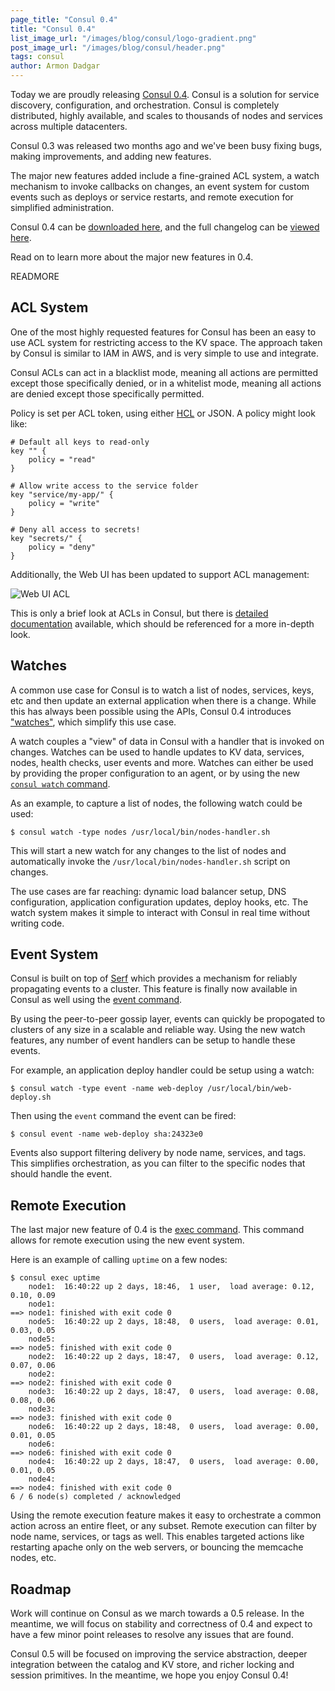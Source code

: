 ```yaml
---
page_title: "Consul 0.4"
title: "Consul 0.4"
list_image_url: "/images/blog/consul/logo-gradient.png"
post_image_url: "/images/blog/consul/header.png"
tags: consul
author: Armon Dadgar
---
```


Today we are proudly releasing [Consul 0.4](http://www.consul.io).
Consul is a solution for service discovery, configuration, and orchestration.
Consul is completely distributed, highly available, and scales to thousands of
nodes and services across multiple datacenters.

Consul 0.3 was released two months ago and we've been busy fixing bugs,
making improvements, and adding new features.

The major new features added include a fine-grained ACL system, a watch
mechanism to invoke callbacks on changes, an event system for custom
events such as deploys or service restarts, and remote execution for
simplified administration.

Consul 0.4 can be [downloaded here](http://www.consul.io/downloads.html),
and the full changelog can be [viewed here](https://github.com/hashicorp/consul/blob/v0.4.0/CHANGELOG.md).

Read on to learn more about the major new features in 0.4.

READMORE

## ACL System

One of the most highly requested features for Consul has been an
easy to use ACL system for restricting access to the KV space. The
approach taken by Consul is similar to IAM in AWS, and is very simple
to use and integrate.

Consul ACLs can act in a blacklist mode, meaning all actions are permitted
except those specifically denied, or in a whitelist mode, meaning all actions
are denied except those specifically permitted.

Policy is set per ACL token, using either [HCL](http://github.com/hashicorp/hcl)
or JSON. A policy might look like:

    # Default all keys to read-only
    key "" {
        policy = "read"
    }

    # Allow write access to the service folder
    key "service/my-app/" {
        policy = "write"
    }

    # Deny all access to secrets!
    key "secrets/" {
        policy = "deny"
    }

Additionally, the Web UI has been updated to support ACL management:

![Web UI ACL](/images/consul_acl.png)

This is only a brief look at ACLs in Consul, but there is
[detailed documentation](http://www.consul.io/docs/internals/acl.html) available,
which should be referenced for a more in-depth look.

## Watches

A common use case for Consul is to watch a list of nodes, services, keys, etc
and then update an external application when there is a change. While this has
always been possible using the APIs, Consul 0.4 introduces ["watches"](http://www.consul.io/docs/agent/watches.html),
which simplify this use case.

A watch couples a "view" of data in Consul with a handler that is invoked
on changes. Watches can be used to handle updates to KV data, services,
nodes, health checks, user events and more. Watches can either be used by
providing the proper configuration to an agent, or by using the new [`consul watch`
command](http://www.consul.io/docs/commands/watch.html).

As an example, to capture a list of nodes, the following watch could be used:

    $ consul watch -type nodes /usr/local/bin/nodes-handler.sh

This will start a new watch for any changes to the list of nodes and
automatically invoke the `/usr/local/bin/nodes-handler.sh` script on changes.

The use cases are far reaching: dynamic load balancer setup, DNS configuration,
application configuration updates, deploy hooks, etc. The watch system makes
it simple to interact with Consul in real time without writing code.

## Event System

Consul is built on top of [Serf](http://www.serfdom.io) which provides a mechanism
for reliably propagating events to a cluster. This feature is finally now available
in Consul as well using the [event command](http://www.consul.io/docs/commands/event.html).

By using the peer-to-peer gossip layer, events can quickly be propogated to
clusters of any size in a scalable and reliable way. Using the new watch features,
any number of event handlers can be setup to handle these events.

For example, an application deploy handler could be setup using a watch:

    $ consul watch -type event -name web-deploy /usr/local/bin/web-deploy.sh

Then using the `event` command the event can be fired:

    $ consul event -name web-deploy sha:24323e0

Events also support filtering delivery by node name, services, and tags.
This simplifies orchestration, as you can filter to the specific nodes
that should handle the event.

## Remote Execution

The last major new feature of 0.4 is the [exec command](http://www.consul.io/docs/commands/exec.html).
This command allows for remote execution using the new event system.

Here is an example of calling `uptime` on a few nodes:

    $ consul exec uptime
        node1:  16:40:22 up 2 days, 18:46,  1 user,  load average: 0.12, 0.10, 0.09
        node1:
    ==> node1: finished with exit code 0
        node5:  16:40:22 up 2 days, 18:48,  0 users,  load average: 0.01, 0.03, 0.05
        node5:
    ==> node5: finished with exit code 0
        node2:  16:40:22 up 2 days, 18:47,  0 users,  load average: 0.12, 0.07, 0.06
        node2:
    ==> node2: finished with exit code 0
        node3:  16:40:22 up 2 days, 18:47,  0 users,  load average: 0.08, 0.08, 0.06
        node3:
    ==> node3: finished with exit code 0
        node6:  16:40:22 up 2 days, 18:48,  0 users,  load average: 0.00, 0.01, 0.05
        node6:
    ==> node6: finished with exit code 0
        node4:  16:40:22 up 2 days, 18:47,  0 users,  load average: 0.00, 0.01, 0.05
        node4:
    ==> node4: finished with exit code 0
    6 / 6 node(s) completed / acknowledged

Using the remote execution feature makes it easy to orchestrate a common action across
an entire fleet, or any subset. Remote execution can filter by node name, services,
or tags as well. This enables targeted actions like restarting apache only on the web
servers, or bouncing the memcache nodes, etc.

## Roadmap

Work will continue on Consul as we march towards a 0.5 release. In the meantime,
we will focus on stability and correctness of 0.4 and expect to have a few minor
point releases to resolve any issues that are found.

Consul 0.5 will be focused on improving the service abstraction, deeper integration
between the catalog and KV store, and richer locking and session primitives. In
the meantime, we hope you enjoy Consul 0.4!

